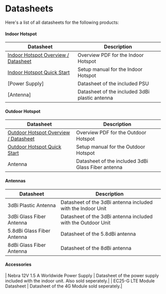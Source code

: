 # Datasheets

Here's a list of all datasheets for the following products:

#### Indoor Hotspot
| Datasheet | Description |
| --- | ---  |
| [Indoor Hotspot Overview / Datasheet](https://helium.nebra.com/pdfs/indoor-overview.pdf) | Overview PDF for the Indoor Hotspot |
| [Indoor Hotspot Quick Start](https://helium.nebra.com/pdfs/indoor-quick-start.pdf)  | Setup manual for the Indoor Hotspot |
| [Power Supply] | Datasheet of the included PSU |
| [Antenna] | Datasheet of the included 3dBi plastic antenna |

#### Outdoor Hotspot

| Datasheet | Description |
| --- | ---  |
| [Outdoor Hotspot Overview / Datasheet](https://helium.nebra.com/pdfs/outdoor-overview.pdf) | Overview PDF for the Outdoor Hotspot |
| [Outdoor Hotspot Quick Start](https://helium.nebra.com/pdfs/outdoor-quick-start.pdf)  | Setup manual for the Outdoor Hotspot |
| Antenna | Datasheet of the included 3dBi Glass Fiber antenna |


#### Antennas
| Datasheet | Description |
| --- | ---  |
| 3dBi Plastic Antenna | Datasheet of the 3dBi antenna included with the Indoor Unit |
| 3dBi Glass Fiber Antenna | Datasheet of the 3dBi antenna included with the Outdoor Unit |
| 5.8dBi Glass Fiber Antenna | Datasheet of the 5.8dBi antenna |
| 8dBi Glass Fiber Antenna | Datasheet of the 8dBi antenna |

#### Accessories
| Nebra 12V 1.5 A Worldwide Power Supply | Datasheet of the power supply included with the indoor unit. Also sold seperately.|
| EC25-G LTE Module Datasheet | Datasheet of the 4G Module sold seperately.|
